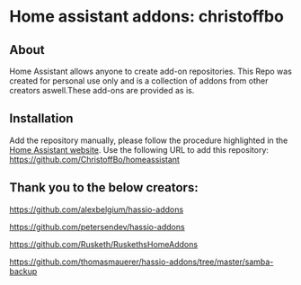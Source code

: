 # Home assistant addons: christoffbo


## About

Home Assistant allows anyone to create add-on repositories.
This Repo was created for personal use only and is a collection of addons from other creators aswell.These add-ons are provided as is.


## Installation


Add the repository manually, please follow the procedure highlighted in the [Home Assistant website](https://home-assistant.io/hassio/installing_third_party_addons). Use the following URL to add this repository: https://github.com/ChristoffBo/homeassistant

## Thank you to the below creators:

https://github.com/alexbelgium/hassio-addons

https://github.com/petersendev/hassio-addons

https://github.com/Rusketh/RuskethsHomeAddons

https://github.com/thomasmauerer/hassio-addons/tree/master/samba-backup

